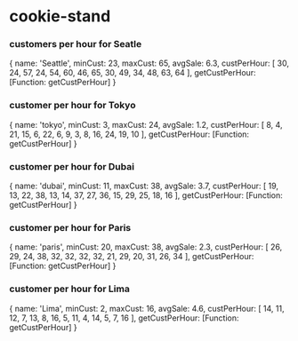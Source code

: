 # cookie-stand

### customers per hour for Seatle

{
name: 'Seattle',
minCust: 23,
maxCust: 65,
avgSale: 6.3,
custPerHour: [
30, 24, 57, 24, 54, 60,
46, 65, 30, 49, 34, 48,
63, 64
],
getCustPerHour: [Function: getCustPerHour]
}

### customer per hour for Tokyo

{
name: 'tokyo',
minCust: 3,
maxCust: 24,
avgSale: 1.2,
custPerHour: [
8, 4, 21, 15, 6, 22,
6, 9, 3, 8, 16, 24,
19, 10
],
getCustPerHour: [Function: getCustPerHour]
}

### customer per hour for Dubai

{
name: 'dubai',
minCust: 11,
maxCust: 38,
avgSale: 3.7,
custPerHour: [
19, 13, 22, 38, 13, 14,
37, 27, 36, 15, 29, 25,
18, 16
],
getCustPerHour: [Function: getCustPerHour]
}

### customer per hour for Paris

{
name: 'paris',
minCust: 20,
maxCust: 38,
avgSale: 2.3,
custPerHour: [
26, 29, 24, 38, 32, 32,
32, 32, 21, 29, 20, 31,
26, 34
],
getCustPerHour: [Function: getCustPerHour]
}

### customer per hour for Lima

{
name: 'Lima',
minCust: 2,
maxCust: 16,
avgSale: 4.6,
custPerHour: [
14, 11, 12, 7, 13, 8,
16, 5, 11, 4, 14, 5,
7, 16
],
getCustPerHour: [Function: getCustPerHour]
}
